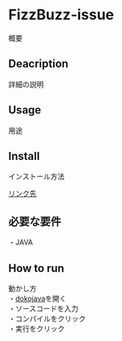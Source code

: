 # FizzBuzz-issue

概要

## Deacription
詳細の説明

## Usage
用途

## Install
インストール方法  

[リンク先](https://wa3.i-3-i.info/word18535.html)

## 必要な要件
・JAVA

## How to run
動かし方  
・[dokojava](https://dokojava.jp/sources/Main.java)を開く  
・ソースコードを入力  
・コンパイルをクリック  
・実行をクリック  
